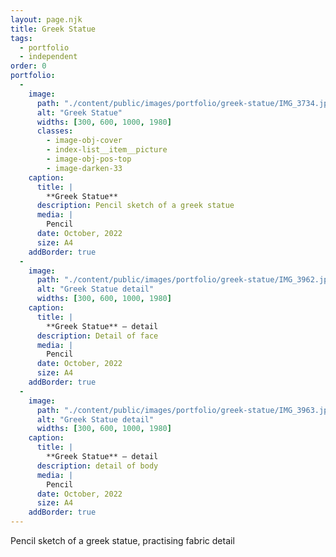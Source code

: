 ```yaml
---
layout: page.njk
title: Greek Statue
tags:
  - portfolio
  - independent
order: 0
portfolio:
  -
    image:
      path: "./content/public/images/portfolio/greek-statue/IMG_3734.jpeg"
      alt: "Greek Statue"
      widths: [300, 600, 1000, 1980]
      classes:
        - image-obj-cover
        - index-list__item__picture
        - image-obj-pos-top
        - image-darken-33
    caption:
      title: |
        **Greek Statue**
      description: Pencil sketch of a greek statue
      media: |
        Pencil
      date: October, 2022
      size: A4
    addBorder: true
  -
    image:
      path: "./content/public/images/portfolio/greek-statue/IMG_3962.jpeg"
      alt: "Greek Statue detail"
      widths: [300, 600, 1000, 1980]
    caption:
      title: |
        **Greek Statue** — detail
      description: Detail of face
      media: |
        Pencil
      date: October, 2022
      size: A4
    addBorder: true
  -
    image:
      path: "./content/public/images/portfolio/greek-statue/IMG_3963.jpeg"
      alt: "Greek Statue detail"
      widths: [300, 600, 1000, 1980]
    caption:
      title: |
        **Greek Statue** — detail
      description: detail of body  
      media: |
        Pencil
      date: October, 2022
      size: A4
    addBorder: true
---
```


Pencil sketch of a greek statue, practising fabric detail

